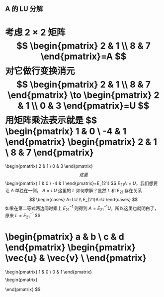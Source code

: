 ## A 的 LU 分解
考虑 $2\times2$ 矩阵
$$
\begin{pmatrix}
2 & 1 \\
8 & 7 
\end{pmatrix}=A
$$
对它做行变换消元
$$
\begin{pmatrix}
2 & 1 \\
8 & 7 
\end{pmatrix}
\to
\begin{pmatrix}
2 & 1 \\
0 & 3
\end{pmatrix}=U
$$
用矩阵乘法表示就是
$$
\begin{pmatrix}
1 & 0 \\
-4 & 1
\end{pmatrix}
\begin{pmatrix}
2 & 1  \\
8 & 7
\end{pmatrix}
=
\begin{pmatrix}
2 & 1 \\
0 & 3
\end{pmatrix}
$$
这里 $$
\begin{pmatrix}
1 & 0 \\
-4 & 1
\end{pmatrix}=E_{21}
$$
$E_{21}A=U$，我们想要让 $A$ 单独在一侧。
$A=LU$ 这里的 $L$ 如何求解？显然 $L$ 和 $E_{21}$ 存在关系
$$
\begin{cases}
A=LU \\
E_{21}A=U
\end{cases}
$$
如果在第二等式两边同时乘上 $E_{21}^{-1}$ 则得到 $A=E_{21}^{-1}U$，所以这里也就明白了，原来 $L=E_{21}^{-1}$
$$

\begin{pmatrix}
a & b \\
c & d
\end{pmatrix}
\begin{pmatrix} 
\vec{u} & \vec{v} \\
\end{pmatrix}
=
\begin{pmatrix}
1 & 0 \\
0 & 1
\end{pmatrix}
$$
$$
\begin{pmatrix}

\end{pmatrix}
$$
